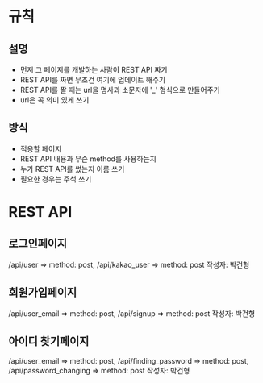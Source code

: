 # 규칙
## 설명
- 먼저 그 페이지를 개발하는 사람이 REST API 짜기
- REST API를 짜면 무조건 여기에 업데이트 해주기
- REST API를 짤 때는 url을 명사과 소문자에 '_' 형식으로 만들어주기
- url은 꼭 의미 있게 쓰기

## 방식
- 적용할 페이지
- REST API 내용과 무슨 method를 사용하는지
- 누가 REST API를 썼는지 이름 쓰기
- 필요한 경우는 주석 쓰기

# REST API 
## 로그인페이지
  /api/user => method: post, 
  /api/kakao_user => method: post 
  작성자: 박건형
  
## 회원가입페이지
  /api/user_email => method: post,
  /api/signup => method: post
  작성자: 박건형

## 아이디 찾기페이지
  /api/user_email => method: post, 
  /api/finding_password => method: post, 
  /api/password_changing => method: post
  작성자: 박건형
